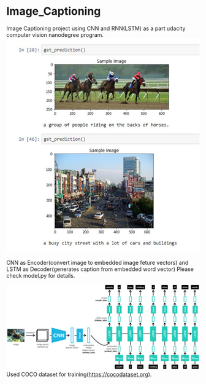 # Image_Captioning
Image Captioning project using CNN and RNN(LSTM) as a part udacity computer vision nanodegree program.
![](.//Image/sample_output.JPG?raw=true)

CNN as Encoder(convert image to embedded image feture vectors) and LSTM as Decoder(generates caption from embedded word vector) Please check model.py for details.

![](.//Image/encoder-decoder.png?raw=true)
Used COCO dataset for training(https://cocodataset.org).
